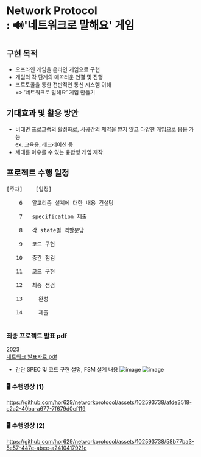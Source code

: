 # Network Protocol <br>: 🔊'네트워크로 말해요' 게임

## 구현 목적
- 오프라인 게임을 온라인 게임으로 구현
- 게임의 각 단계의 매끄러운 연결 및 진행
- 프로토콜을 통한 전반적인 통신 시스템 이해<br>
=> ‘네트워크로 말해요’ 게임 만들기

## 기대효과 및 활용 방안
-	비대면 프로그램의 활성화로, 시공간의 제약을 받지 않고 다양한 게임으로 응용 가능<br>ex. 교육용, 레크레이션 등
-	세대를 아우를 수 있는 융합형 게임 제작

## 프로젝트 수행 일정
<pre>
[주차]    [일정]<br>
    6 	알고리즘 설계에 대한 내용 컨설팅	<br>	
    7 	specification 제출 		<br>
    8 	각 state별 역할분담		<br>
    9 	코드 구현		<br>
   10 	중간 점검		<br>
   11 	코드 구현		<br>
   12 	최종 점검		<br>
   13	  완성		<br>
   14	  제출		<br>
</pre>


### 최종 프로젝트 발표 pdf
2023<br> [네트워크 발표자료.pdf](https://github.com/hor629/networkprotocol/files/13421636/default.pdf)

- 간단 SPEC 및 코드 구현 설명, FSM 설계 내용
![image](https://github.com/hor629/networkprotocol/assets/102593738/ebe4e800-c235-458b-9cfb-d84dd45b308c)
![image](https://github.com/hor629/networkprotocol/assets/102593738/1fe3efaa-1fb0-41f1-b744-96f0ab07982e)


### 🖥 수행영상 (1)
https://github.com/hor629/networkprotocol/assets/102593738/afde3518-c2a2-40ba-a677-7f679d0cf119

### 🖥 수행영상 (2)
https://github.com/hor629/networkprotocol/assets/102593738/58b77ba3-5e57-447e-abee-a2410417921c


